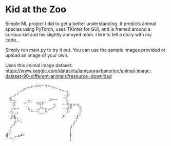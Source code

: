 # Kid at the Zoo

Simple ML project I did to get a better understanding. It predicts animal species using PyTorch, uses TKinter for GUI, and is framed around a curious kid and his slightly annoyed mom. I like to tell a story with my code...

Simply run main.py to try it out. You can use the sample images provided or upload an image of your own.

Uses this animal image dataset: https://www.kaggle.com/datasets/iamsouravbanerjee/animal-image-dataset-90-different-animals?resource=download
```
⠀⠀⠀⠀⠀⠀⠀⢀⣀⡤⠴⠶⠶⠒⠲⠦⢤⣀⠀⠀⠀⠀⠀⠀⠀⠀⠀⠀
⠀⠀⠀⠀⢀⡠⠞⠋⠀⠀⠀⠀⠀⠀⠀⠀⠀⠈⠉⠲⠤⣄⡀⠀⠀⠀⠀⠀
⠀⠀⣀⡴⠋⠀⠀⠀⠀⠀⠀⠀⠀⠀⠀⠀⠀⠀⠀⠀⠀⣤⡿⠀⠀⠀⠀⠀
⠀⢾⣅⡀⠀⠀⠀⠀⣀⠀⠀⠀⠀⠀⠀⢀⡦⠤⠄⠀⠀⢻⡀⠀⠀⠀⠀⠀
⠀⠈⢹⡏⠀⠀⠐⠋⠉⠁⠀⠻⢿⠟⠁⠀⠀⢤⠀⠀⠠⠤⢷⣤⣤⢤⡄⠀
⠀⠀⣼⡤⠤⠀⠀⠘⣆⡀⠀⣀⡼⠦⣄⣀⡤⠊⠀⠀⠀⠤⣼⠟⠀⠀⢹⡂
⠀⠊⣿⡠⠆⠀⠀⠀⠈⠉⠉⠙⠤⠤⠋⠀⠀⠀⠀⠀⠀⡰⠋⠀⠀⠀⡼⠁
⠀⢀⡾⣧⡀⠀⠀⠀⠀⠀⠀⠀⠀⠀⠀⠀⠀⠀⠀⠀⠜⠁⠀⠀⠀⣸⠁⠀
⠀⠀⠀⡼⠙⠢⠀⠀⠀⠀⠀⠀⠀⠀⠀⠀⠀⠀⠀⠀⠀⠀⠀⠀⣰⠃⠀⠀
⠀⢀⡞⠁⠀⠀⠀⠀⠀⠀⠀⠀⠀⠀⠀⠀⠀⠀⠀⠀⠀⠀⠀⣰⠃⠀⠀⠀
⠀⡼⠀⠀⠀⠀⠀⠀⠀⠀⠀⠀⠀⠀⠀⠀⠀⠀⠀⠀⠀⠀⠀⡇⠀⠀⠀⠀
⣾⠁⠀⢀⣠⡴⠆⠀⠀⠀⠀⠀⠀⠀⠀⠀⠀⠀⠀⠀⠀⠀⠀⡇⠀⠀⠀⠀
⠈⠛⠻⠉⠀⠀⠀⠀⠀⠀⠀⠀⠀⠀⠀⠀⠀⠀⠀⠀⠀⠀⠀⡇⠀⠀⠀⠀
